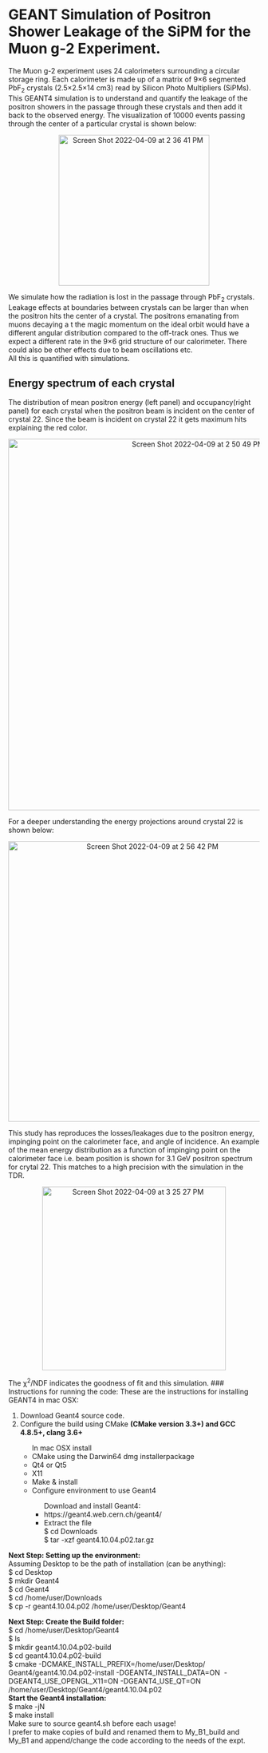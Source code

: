 # GEANT Simulation of Positron Shower Leakage of the SiPM for the Muon g-2 Experiment.
The Muon g-2 experiment uses 24 calorimeters surrounding a circular storage ring. Each calorimeter is made up of a matrix of 9×6 segmented PbF<sub>2</sub> crystals (2.5×2.5×14 cm3) read by Silicon Photo Multipliers (SiPMs).
This GEANT4 simulation is to understand and quantify the leakage of the positron showers in the passage through these crystals and then add it back
to the observed energy.  The visualization of 10000 events passing through the center of a particular crystal is shown below:</br>
<p align="center"><img width="302" alt="Screen Shot 2022-04-09 at 2 36 41 PM" src="https://user-images.githubusercontent.com/27436642/162587356-e166492e-5feb-4a8d-af92-0d0cb867b38b.png">

We simulate how the radiation is lost in the passage through PbF<sub>2</sub> crystals. Leakage effects at boundaries between crystals can be larger than when the positron hits the center of a crystal. The positrons emanating from muons decaying a
t the magic momentum on the ideal orbit would have a different angular distribution compared to the off-track ones. Thus we expect a different rate in the 9×6 grid structure of our calorimeter. There could also be other effects due to beam oscillations etc. </br>
All this is quantified with simulations. 
## Energy spectrum of each crystal
The distribution of mean positron energy (left panel) and occupancy(right panel) for each crystal when the positron beam is incident on the center of crystal 22. Since the beam is incident on crystal 22 it gets maximum hits explaining the red color.
<p align="center"><img width="744" alt="Screen Shot 2022-04-09 at 2 50 49 PM" src="https://user-images.githubusercontent.com/27436642/162587807-93a9b4bc-aad2-4242-a56e-275873bf5b33.png">

For a deeper understanding the energy projections around crystal 22 is shown below:
<p align="center"><img width="562" alt="Screen Shot 2022-04-09 at 2 56 42 PM" src="https://user-images.githubusercontent.com/27436642/162587978-7bf08ceb-d139-4ceb-b403-2b92ff7f8785.png">

This study has reproduces the losses/leakages due to the positron energy, impinging point on the calorimeter face, and angle of
incidence. An example of the mean energy distribution as a function of impinging point on the calorimeter face i.e. beam position 
is shown for 3.1 GeV positron spectrum for crytal 22. This matches to a high precision with the simulation in the TDR. </br>
<p align="center"><img width="368" alt="Screen Shot 2022-04-09 at 3 25 27 PM" src="https://user-images.githubusercontent.com/27436642/162588869-38f2ef63-73e6-4a0a-bd49-cb266de92620.png"></p>
The &chi;<sup>2</sup>/NDF indicates the goodness of fit and this simulation. 
### Instructions for running the code:
These are the instructions for installing GEANT4 in mac OSX:
<ol> <li> Download Geant4 source code.</li>
  <li> Configure the build using CMake <b>(CMake version 3.3+) and GCC 4.8.5+, clang 3.6+ </b></li>
  <ul> In mac OSX install <li> CMake using the Darwin64 dmg installerpackage</li> <li> Qt4 or Qt5</li> <li> X11</li> 
   <li> Make & install </li> 
   <li> Configure environment to use Geant4 </li>
    <ul> Download and install Geant4:
      <li> https://geant4.web.cern.ch/geant4/</li>
    <li> Extract the file </br>
 $ cd Downloads</br>
$ tar -xzf geant4.10.04.p02.tar.gz</br>
 </li></ul> </ol>
  
  **Next Step: Setting up the environment:**</br>
  Assuming Desktop to be the path of installation (can be anything):</br>
  $ cd Desktop</br>
   $ mkdir Geant4 </br>
   $ cd Geant4</br>
    $ cd /home/user/Downloads</br>
$ cp -r geant4.10.04.p02 /home/user/Desktop/Geant4</br>

 **Next Step: Create the Build folder:**</br>
 $ cd /home/user/Desktop/Geant4 </br>$ ls</br>
$ mkdir geant4.10.04.p02-build</br>
$ cd geant4.10.04.p02-build</br>
 $ cmake -DCMAKE_INSTALL_PREFIX=/home/user/Desktop/ Geant4/geant4.10.04.p02-install -DGEANT4_INSTALL_DATA=ON  -DGEANT4_USE_OPENGL_X11=ON -DGEANT4_USE_QT=ON /home/user/Desktop/Geant4/geant4.10.04.p02</br>
 **Start the Geant4 installation:**</br>
  $ make -jN</br>
$ make install</br>
Make sure to source geant4.sh before each usage!</br>
I prefer to make copies of build and renamed them to My_B1_build and My_B1 and append/change the code according to the needs of the expt. 
